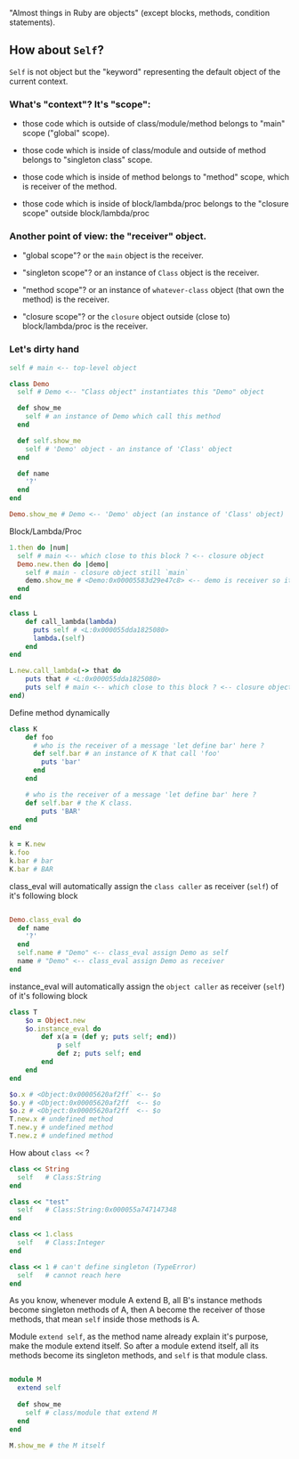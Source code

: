 "Almost things in Ruby are objects" (except blocks, methods, condition statements).

## How about `Self`?

`Self` is not object but the "keyword" representing the default object of the current context. 

### What's "context"? It's "scope":

- those code which is outside of class/module/method belongs to "main" scope ("global" scope).

- those code which is inside of class/module and outside of method belongs to "singleton class" scope.

- those code which is inside of method belongs to "method" scope, which is receiver of the method.

- those code which is inside of block/lambda/proc belongs to the "closure scope" outside block/lambda/proc 

### Another point of view: the "receiver" object.

- "global scope"? or the `main` object is the receiver.

- "singleton scope"? or an instance of `Class` object is the receiver.

- "method scope"? or an instance of `whatever-class` object (that own the method) is the receiver.

- "closure scope"? or the `closure` object outside (close to) block/lambda/proc is the receiver.

### Let's dirty hand 

~~~ruby
self # main <-- top-level object

class Demo
  self # Demo <-- "Class object" instantiates this "Demo" object

  def show_me
    self # an instance of Demo which call this method
  end

  def self.show_me
    self # 'Demo' object - an instance of 'Class' object
  end

  def name
    '?'
  end
end

Demo.show_me # Demo <-- 'Demo' object (an instance of 'Class' object)
~~~

Block/Lambda/Proc

```ruby
1.then do |num|
  self # main <-- which close to this block ? <-- closure object 
  Demo.new.then do |demo|
    self # main - closure object still `main`
    demo.show_me # <Demo:0x00005583d29e47c8> <-- demo is receiver so it's 'self' inside 'test' 
  end
end

class L
    def call_lambda(lambda)
      puts self # <L:0x000055dda1825080>
      lambda.(self)
    end
end

L.new.call_lambda(-> that do
    puts that # <L:0x000055dda1825080>
    puts self # main <-- which close to this block ? <-- closure object
end)
```

Define method dynamically

```ruby
class K
    def foo
      # who is the receiver of a message 'let define bar' here ? 
      def self.bar # an instance of K that call 'foo'
        puts 'bar'
      end
    end

    # who is the receiver of a message 'let define bar' here ?
    def self.bar # the K class.
        puts 'BAR'
    end
end
  
k = K.new
k.foo
k.bar # bar
K.bar # BAR
```

class_eval will automatically assign the `class caller` as receiver (`self`) of it's following block

```ruby

Demo.class_eval do
  def name
    '?'
  end
  self.name # "Demo" <-- class_eval assign Demo as self
  name # "Demo" <-- class_eval assign Demo as receiver
end
```

instance_eval will automatically assign the `object caller` as receiver (`self`) of it's following block

```ruby
class T
    $o = Object.new
    $o.instance_eval do
        def x(a = (def y; puts self; end))
            p self
            def z; puts self; end
        end
    end
end

$o.x # <Object:0x00005620af2ff` <-- $o
$o.y # <Object:0x00005620af2ff  <-- $o
$o.z # <Object:0x00005620af2ff  <-- $o
T.new.x # undefined method
T.new.y # undefined method
T.new.z # undefined method
```

How about `class <<` ?

```ruby
class << String
  self   # Class:String
end

class << "test"
  self   # Class:String:0x000055a747147348
end

class << 1.class
  self   # Class:Integer
end

class << 1 # can't define singleton (TypeError)
  self   # cannot reach here
end
```

As you know, whenever module A extend B, all B's instance methods become singleton methods of A, then A become the receiver of those methods, that mean `self` inside those methods is A.

Module `extend self`, as the method name already explain it's purpose, make the module extend itself.
So after a module extend itself, all its methods become its singleton methods, and `self` is that module class.

```ruby

module M
  extend self
  
  def show_me
    self # class/module that extend M
  end
end

M.show_me # the M itself
```

